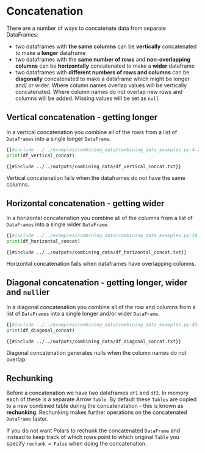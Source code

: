 # Concatenation

There are a number of ways to concatenate data from separate DataFrames:

- two dataframes with **the same columns** can be **vertically** concatenated to make a **longer** dataframe
- two dataframes with the **same number of rows** and **non-overlapping columns** can be **horizontally** concatenated to make a **wider** dataframe
- two dataframes with **different numbers of rows and columns** can be **diagonally** concatenated to make a dataframe which might be longer and/ or wider. Where column names overlap values will be vertically concatenated. Where column names do not overlap new rows and columns will be added. Missing values will be set as `null`

## Vertical concatenation - getting longer

In a vertical concatenation you combine all of the rows from a list of `DataFrames` into a single longer `DataFrame`.

```python
{{#include ../../examples/combining_data/combining_data_examples.py:4:22}}
print(df_vertical_concat)
```

```text
{{#include ../../outputs/combining_data/df_vertical_concat.txt}}
```

Vertical concatenation fails when the dataframes do not have the same columns.

## Horizontal concatenation - getting wider

In a horizontal concatenation you combine all of the columns from a list of `DataFrames` into a single wider `DataFrame`.

```python
{{#include ../../examples/combining_data/combining_data_examples.py:24:43}}
print(df_horizontal_concat)
```

```text
{{#include ../../outputs/combining_data/df_horizontal_concat.txt}}
```

Horizontal concatenation fails when dataframes have overlapping columns.

## Diagonal concatenation - getting longer, wider and `null`ier

In a diagonal concatenation you combine all of the row and columns from a list of `DataFrames` into a single longer and/or wider `DataFrame`.

```python
{{#include ../../examples/combining_data/combining_data_examples.py:45:64}}
print(df_diagonal_concat)
```

```text
{{#include ../../outputs/combining_data/df_diagonal_concat.txt}}
```

Diagonal concatenation generates nulls when the column names do not overlap.

## Rechunking

Before a concatenation we have two dataframes `df1` and `df2`. In memory each of these is a separate Arrow `Table`. By default these `Tables` are copied to a new combined table during the concatenatation - this is known as **rechunking**. Rechunking makes further operations on the concatenated `DataFrame` faster.

If you do not want Polars to rechunk the concatenated `DataFrame` and instead to keep track of which rows point to which original `Table` you specify `rechunk = False` when doing the concatenation.
